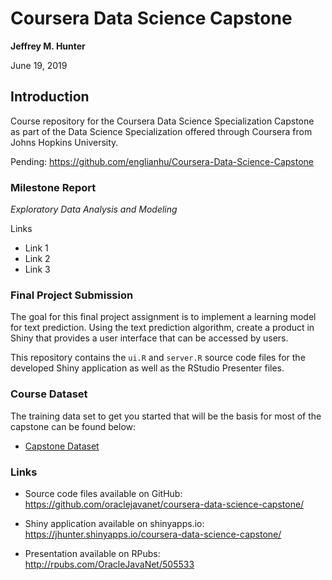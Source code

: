 # Coursera Data Science Capstone

**Jeffrey M. Hunter**

June 19, 2019

## Introduction

Course repository for the Coursera Data Science Specialization Capstone as part
of the Data Science Specialization offered through Coursera from Johns Hopkins
University.

Pending: https://github.com/englianhu/Coursera-Data-Science-Capstone

### Milestone Report

*Exploratory Data Analysis and Modeling*

Links

* Link 1
* Link 2
* Link 3


### Final Project Submission

The goal for this final project assignment is to implement a learning model for
text prediction. Using the text prediction algorithm, create a product in Shiny
that provides a user interface that can be accessed by users.

This repository contains the `ui.R` and `server.R` source code files for the
developed Shiny application as well as the RStudio Presenter files.

### Course Dataset

The training data set to get you started that will be the basis for most of the
capstone can be found below:

* [Capstone Dataset](https://d396qusza40orc.cloudfront.net/dsscapstone/dataset/Coursera-SwiftKey.zip)

### Links

* Source code files available on GitHub: <a href="https://github.com/oraclejavanet/coursera-data-science-capstone/">https://github.com/oraclejavanet/coursera-data-science-capstone/</a>

* Shiny application available on shinyapps.io: <a href="https://jhunter.shinyapps.io/coursera-data-science-capstone/">https://jhunter.shinyapps.io/coursera-data-science-capstone/</a>

* Presentation available on RPubs: <a href="http://rpubs.com/OracleJavaNet/505533">http://rpubs.com/OracleJavaNet/505533</a>
